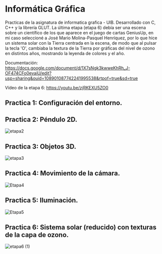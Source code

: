 # Informática Gráfica
Practicas de la asignatura de informatica grafica - UIB.
Desarrollado con C, C++ y la librería GLUT.
La última etapa (etapa 6) debía ser una escena sobre un científico de los que aparece en el juego de cartas GeniusUp, en mi caso seleccioné a José Mario Molina-Pasquel Henríquez, por lo que hice un sistema solar con la Tierra centrada en la escena, de modo que al pulsar la tecla 'O', cambiaba la textura de la Tierra por gráficas del nivel de ozono en distintos años, mostrando la leyenda de colores y el año.

Documentación: https://docs.google.com/document/d/1X7sNgk3kwweKhRh_J-OF474CFo0evaiU/edit?usp=sharing&ouid=108901087742241995538&rtpof=true&sd=true

Vídeo de la etapa 6: https://youtu.be/zjRKEXU5ZO0

## Practica 1: Configuración del entorno.

## Practica 2: Péndulo 2D.
![etapa2](https://github.com/MarcoMG2000/InformaticaGrafica/assets/100850152/b97d5fb8-a308-4611-ba90-32c09c2ff3a9)

## Practica 3: Objetos 3D.
![etapa3](https://github.com/MarcoMG2000/InformaticaGrafica/assets/100850152/0256289c-329a-46aa-9815-2f2e1b60c0f1)

##  Practica 4: Movimiento de la cámara.
![Etapa4](https://github.com/MarcoMG2000/InformaticaGrafica/assets/100850152/a19daada-bf6f-4a27-9d3e-dbf3328813f4)

## Practica 5: Iluminación.
![Etapa5](https://github.com/MarcoMG2000/InformaticaGrafica/assets/100850152/578f258d-38ef-4b0d-ac6b-03efe475cbf7)

## Practica 6: Sistema solar (reducido) con texturas de la capa de ozono.
![etapa6 (1)](https://github.com/MarcoMG2000/InformaticaGrafica/assets/100850152/34e1f7a8-bc4c-4e8d-ae1e-e61eac531f9d)
